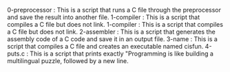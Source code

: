 0-preprocessor : This is a script that runs a C file through the preprocessor and save the result into another file.
1-compiler : This is a script that compiles a C file but does not link.
1-compiler : This is a script  that compiles a C file but does not link.
 2-assembler : This is a script that generates the assembly code of a C code and save it in an output file.
3-name : This is a script  that compiles a C file and creates an executable named cisfun.
4-puts.c : This is a script that prints exactly "Programming is like building a multilingual puzzle, followed by a new line.
